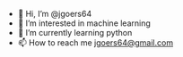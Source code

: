 - 👋 Hi, I’m @jgoers64
- 👀 I’m interested in machine learning
- 🌱 I’m currently learning python
- 📫 How to reach me jgoers64@gmail.com

<!---
jgoers64/jgoers64 is a ✨ special ✨ repository because its `README.md` (this file) appears on your GitHub profile.
You can click the Preview link to take a look at your changes.
--->

